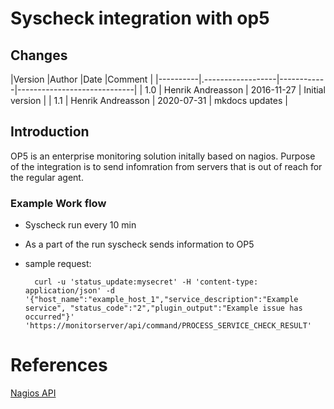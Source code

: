 #  Syscheck integration with op5

## Changes

|Version   |Author             |Date        |Comment                      |
|----------|.------------------|------------|-----------------------------|
| 1.0      | Henrik Andreasson | 2016-11-27 | Initial version             |
| 1.1      | Henrik Andreasson | 2020-07-31 | mkdocs updates              |



## Introduction

OP5 is an enterprise monitoring solution initally based on nagios.
Purpose of the integration is to send infomration from servers that is out of reach for the regular agent.

### Example Work flow

* Syscheck run every 10 min
* As a part of the run syscheck sends information to OP5
* sample request:

        curl -u 'status_update:mysecret' -H 'content-type: application/json' -d '{"host_name":"example_host_1","service_description":"Example service", "status_code":"2","plugin_output":"Example issue has occurred"}' 'https://monitorserver/api/command/PROCESS_SERVICE_CHECK_RESULT'



References
==========

[Nagios API](https://kb.op5.com/display/HOWTOs/Submitting+status+updates+through+the+HTTP+API)
